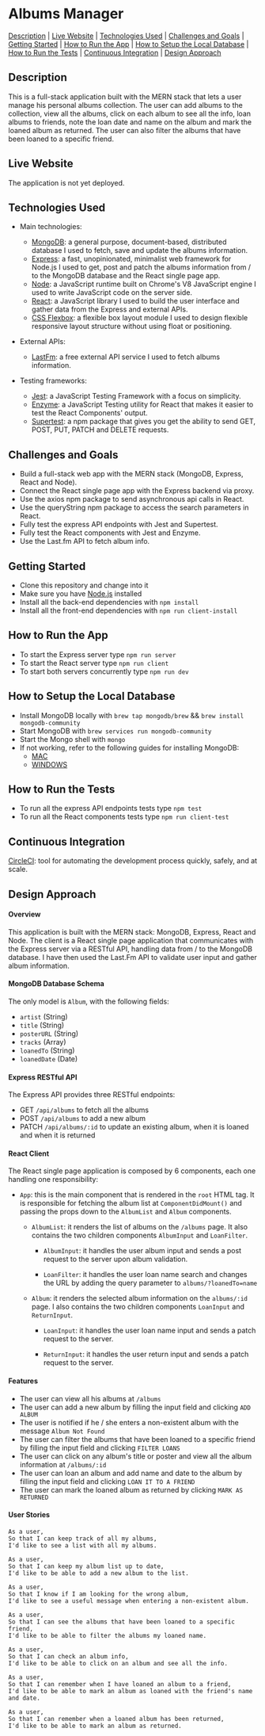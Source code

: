 # Albums Manager

[Description](#description) | [Live Website](#live-website) | [Technologies Used](#technologies-used) | [Challenges and Goals](#challenges-and-goals) | [Getting Started](#getting-started) | [How to Run the App](#how-to-run-the-app) | [How to Setup the Local Database](#how-to-setup-the-local-database) | [How to Run the Tests](#how-to-run-the-tests) | [Continuous Integration](#continuous-integration) | [Design Approach](#design-approach)

## Description

This is a full-stack application built with the MERN stack that lets a user manage his personal albums collection. The user can add albums to the collection, view all the albums, click on each album to see all the info, loan albums to friends, note the loan date and name on the album and mark the loaned album as returned. The user can also filter the albums that have been loaned to a specific friend.

## Live Website

The application is not yet deployed.

## Technologies Used

- Main technologies:
  * [MongoDB](https://www.mongodb.com/): a general purpose, document-based, distributed database I used to fetch, save and update the albums information.
  * [Express](https://expressjs.com/): a fast, unopinionated, minimalist web framework for Node.js I used to get, post and patch the albums information from / to the MongoDB database and the React single page app.
  * [Node](https://nodejs.org/en/): a JavaScript runtime built on Chrome's V8 JavaScript engine I used to write JavaScript code on the server side.
  * [React](https://reactjs.org/): a JavaScript library I used to build the user interface and gather data from the Express and external APIs.
  * [CSS Flexbox](https://developer.mozilla.org/en-US/docs/Web/CSS/CSS_Flexible_Box_Layout/Basic_Concepts_of_Flexbox): a flexible box layout module I used to design flexible responsive layout structure without using float or positioning.
  
- External APIs:
  * [LastFm](https://developers.google.com/maps/documentation): a free external API service I used to fetch albums information.
  
- Testing frameworks:
  * [Jest](https://jestjs.io/): a JavaScript Testing Framework with a focus on simplicity.
  * [Enzyme](https://www.npmjs.com/package/enzyme): a JavaScript Testing utility for React that makes it easier to test the React Components' output.
  * [Supertest](https://www.npmjs.com/package/supertest): a npm package that gives you get the ability to send GET, POST, PUT, PATCH and DELETE requests.

## Challenges and Goals

* Build a full-stack web app with the MERN stack (MongoDB, Express, React and Node).
* Connect the React single page app with the Express backend via proxy.
* Use the axios npm package to send asynchronous api calls in React.
* Use the queryString npm package to access the search parameters in React.
* Fully test the express API endpoints with Jest and Supertest.
* Fully test the React components with Jest and Enzyme.
* Use the Last.fm API to fetch album info.

## Getting Started

* Clone this repository and change into it
* Make sure you have [Node.js](https://nodejs.org/en/download/) installed
* Install all the back-end dependencies with ```npm install```
* Install all the front-end dependencies with ```npm run client-install```

## How to Run the App

* To start the Express server type ```npm run server```
* To start the React server type ```npm run client```
* To start both servers concurrently type ```npm run dev```

## How to Setup the Local Database

* Install MongoDB locally with ```brew tap mongodb/brew``` && ```brew install mongodb-community```
* Start MongoDB with ```brew services run mongodb-community```
* Start the Mongo shell with ```mongo```
* If not working, refer to the following guides for installing MongoDB:
  - [MAC](https://zellwk.com/blog/install-mongodb/)
  - [WINDOWS](https://treehouse.github.io/installation-guides/windows/mongo-windows.html)

## How to Run the Tests

* To run all the express API endpoints tests type ```npm test```
* To run all the React components tests type ```npm run client-test```

## Continuous Integration

[CircleCI](https://circleci.com/): tool for automating the development process quickly, safely, and at scale.

## Design Approach

#### Overview

This application is built with the MERN stack: MongoDB, Express, React and Node. The client is a React single page application that communicates with the Express server via a RESTful API, handling data from / to the MongoDB database. I have then used the Last.Fm API to validate user input and gather album information.

#### MongoDB Database Schema

The only model is ```Album```, with the following fields:
  - ```artist``` (String)
  - ```title``` (String)
  - ```posterURL``` (String)
  - ```tracks``` (Array)
  - ```loanedTo``` (String)
  - ```loanedDate``` (Date)
  
#### Express RESTful API

The Express API provides three RESTful endpoints:
  - GET ```/api/albums``` to fetch all the albums
  - POST ```/api/albums``` to add a new album
  - PATCH ```/api/albums/:id``` to update an existing album, when it is loaned and when it is returned
  
  
#### React Client

The React single page application is composed by 6 components, each one handling one responsibility:

  - ```App```: this is the main component that is rendered in the ```root``` HTML tag. It is responsible for fetching the album list at ```ComponentDidMount()``` and passing the props down to the ```AlbumList``` and ```Album``` components.
  
    - ```AlbumList```: it renders the list of albums on the ```/albums``` page. It also contains the two children components ```AlbumInput``` and ```LoanFilter```.
    
      - ```AlbumInput```: it handles the user album input and sends a post request to the server upon album validation.
      
      - ```LoanFilter```: it handles the user loan name search and changes the URL by adding the query parameter to ```albums/?loanedTo=name```
      
    - ```Album```: it renders the selected album information on the ```albums/:id``` page. I also contains the two children components ```LoanInput``` and ```ReturnInput```.
    
      - ```LoanInput```: it handles the user loan name input and sends a patch request to the server.
      
      - ```ReturnInput```: it handles the user return input and sends a patch request to the server.
      
#### Features

* The user can view all his albums at ```/albums```
* The user can add a new album by filling the input field and clicking ```ADD ALBUM```
* The user is notified if he / she enters a non-existent album with the message ```Album Not Found```
* The user can filter the albums that have been loaned to a specific friend by filling the input field and clicking ```FILTER LOANS```
* The user can click on any album's title or poster and view all the album information at ```/albums/:id```
* The user can loan an album and add name and date to the album by filling the input field and clicking ```LOAN IT TO A FRIEND```
* The user can mark the loaned album as returned by clicking ```MARK AS RETURNED```

#### User Stories

```
As a user,
So that I can keep track of all my albums,
I'd like to see a list with all my albums.
```
```
As a user,
So that I can keep my album list up to date,
I'd like to be able to add a new album to the list.
```
```
As a user,
So that I know if I am looking for the wrong album,
I'd like to see a useful message when entering a non-existent album.
```
```
As a user,
So that I can see the albums that have been loaned to a specific friend,
I'd like to be able to filter the albums my loaned name.
```
```
As a user,
So that I can check an album info,
I'd like to be able to click on an album and see all the info.
```
```
As a user,
So that I can remember when I have loaned an album to a friend,
I'd like to be able to mark an album as loaned with the friend's name and date.
```
```
As a user,
So that I can remember when a loaned album has been returned,
I'd like to be able to mark an album as returned.
```
